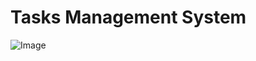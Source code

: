 # Tasks Management System 
![Image](https://github.com/user-attachments/assets/600070a1-d7ec-4ad1-8849-b1604f3c3c90)
